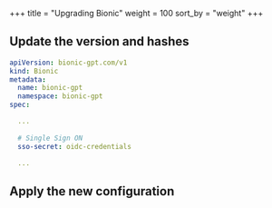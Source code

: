 +++
title = "Upgrading Bionic"
weight = 100
sort_by = "weight"
+++

## Update the version and hashes

```yaml
apiVersion: bionic-gpt.com/v1
kind: Bionic
metadata:
  name: bionic-gpt
  namespace: bionic-gpt 
spec:

  ...
  
  # Single Sign ON
  sso-secret: oidc-credentials

  ...

```

## Apply the new configuration

